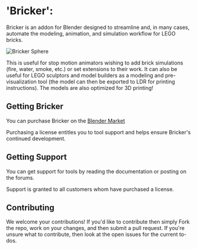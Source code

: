 # 'Bricker':

Bricker is an addon for Blender designed to streamline and, in many cases, automate the modeling, animation, and simulation workflow for LEGO bricks.

![Bricker Sphere](https://farm2.staticflickr.com/1816/43384740134_3e03c9f125_b.jpg)

This is useful for stop motion animators wishing to add brick simulations (fire, water, smoke, etc.) or set extensions to their work. It can also be useful for LEGO sculptors and model builders as a modeling and pre-visualization tool (the model can then be exported to LDR for printing instructions). The models are also optimized for 3D printing!

## Getting Bricker

You can purchase Bricker on the [Blender Market](https://www.blendermarket.com/products/assemblme)

Purchasing a license entitles you to tool support and helps ensure Bricker's continued development.

## Getting Support

You can get support for tools by reading the documentation or posting on the forums.

Support is granted to all customers whom have purchased a license.

## Contributing

We welcome your contributions! If you'd like to contribute then simply Fork the repo, work on your changes, and then submit a pull request. If you're unsure what to contribute, then look at the open issues for the current to-dos.
